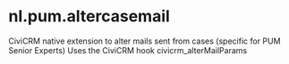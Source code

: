 # nl.pum.altercasemail
CiviCRM native extension to alter mails sent from cases (specific for PUM Senior Experts)
Uses the CiviCRM hook civicrm_alterMailParams

